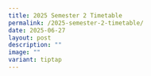 ```yaml
---
title: 2025 Semester 2 Timetable
permalink: /2025-semester-2-timetable/
date: 2025-06-27
layout: post
description: ""
image: ""
variant: tiptap
---
```

